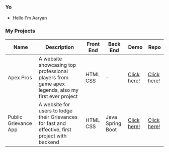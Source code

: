 ### Yo
- Hello I'm Aaryan
                     

### My Projects

| Name | Description | Front End | Back End | Demo | Repo |
| --- | --- | --- | --- | --- | --- |
| Apex Pros | A website showcasing top professional players from game apex legends, also my first ever project | HTML CSS | - |  <a href="https://aaryan-thakur.github.io/Apex-Pros/">Click here!</a> |  <a href="https://github.com/Aaryan-Thakur/Apex-Pros/">Click here!</a> |
| Public Grievance App | A website for users to lodge their Grievances for fast and effective, first project with backend | HTML CSS | Java Spring Boot |  <a href="https://publicgrievanceapp.herokuapp.com/">Click here!</a> |  <a href="https://github.com/Aaryan-Thakur/Public_Grievance_Program">Click here!</a> |
